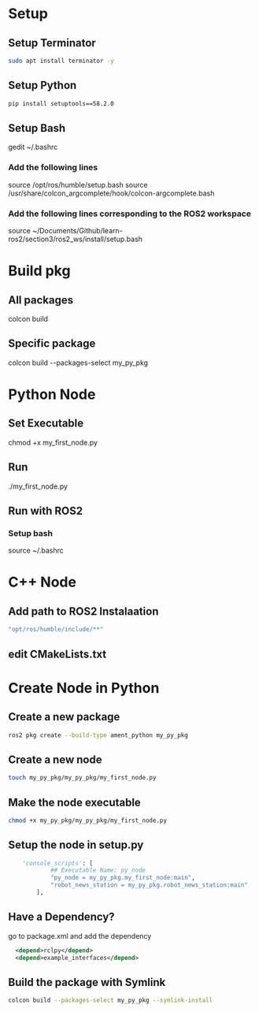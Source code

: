 # Setup
## Setup Terminator
```bash
sudo apt install terminator -y
```

## Setup Python
```bash
pip install setuptools==58.2.0
```

## Setup Bash
gedit ~/.bashrc
### Add the following lines
source /opt/ros/humble/setup.bash
source /usr/share/colcon_argcomplete/hook/colcon-argcomplete.bash

### Add the following lines corresponding to the ROS2 workspace
source ~/Documents/Github/learn-ros2/section3/ros2_ws/install/setup.bash


# Build pkg
## All packages
colcon build
## Specific package
colcon build --packages-select my_py_pkg

# Python Node
## Set Executable
chmod +x my_first_node.py

## Run
./my_first_node.py

## Run with ROS2
### Setup bash
source ~/.bashrc

# C++ Node
## Add path to ROS2 Instalaation
```bash
"opt/ros/humble/include/**"
```

## edit CMakeLists.txt

# Create Node in Python
## Create a new package
```bash
ros2 pkg create --build-type ament_python my_py_pkg
```

## Create a new node
```bash
touch my_py_pkg/my_py_pkg/my_first_node.py
```

## Make the node executable
```bash
chmod +x my_py_pkg/my_py_pkg/my_first_node.py
```

## Setup the node in setup.py
```python
    'console_scripts': [
            ## Executable Name: py_node
            "py_node = my_py_pkg.my_first_node:main",
            "robot_news_station = my_py_pkg.robot_news_station:main"
        ],
```

## Have a Dependency?
go to package.xml and add the dependency
```xml
  <depend>rclpy</depend>
  <depend>example_interfaces</depend>
```

## Build the package with Symlink
```bash
colcon build --packages-select my_py_pkg --symlink-install
```